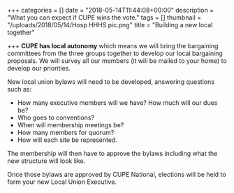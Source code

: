 +++
categories = []
date = "2018-05-14T11:44:08+00:00"
description = "What you can expect if CUPE wins the vote."
tags = []
thumbnail = "/uploads/2018/05/14/Hosp HHHS pic.png"
title = "Building a new local together"

+++
**CUPE has local autonomy** which means we will bring the bargaining committees from the three groups together to develop our local bargaining proposals.  We will survey all our members (it will be mailed to your home) to develop our priorities.

New local union bylaws will need to be developed, answering questions such as: 

* How many executive members will we have? How much will our dues be? 
* Who goes to conventions? 
* When will membership meetings be? 
* How many members for quorum? 
* How will each site be represented.

The membership will then have to approve the bylaws including what the new structure will look like.  

Once those bylaws are approved by CUPE National, elections will be held to form your new Local Union Executive.